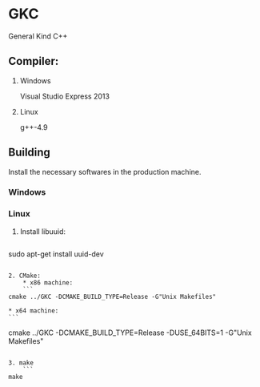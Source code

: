 # GKC

General Kind C++

## Compiler:

1. Windows

	Visual Studio Express 2013

2. Linux

	g++-4.9

## Building

Install the necessary softwares in the production machine.

### Windows

### Linux

1. Install libuuid:
	```
sudo apt-get install uuid-dev
```

2. CMake:
	* x86 machine:
	```
cmake ../GKC -DCMAKE_BUILD_TYPE=Release -G"Unix Makefiles"
```

	* x64 machine:
	```
cmake ../GKC -DCMAKE_BUILD_TYPE=Release -DUSE_64BITS=1 -G"Unix Makefiles"
```

3. make
	```
make
```
